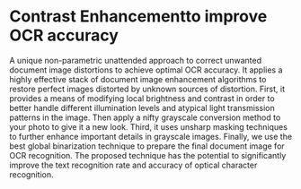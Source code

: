 # Contrast Enhancementto improve OCR accuracy
A unique non-parametric unattended approach to correct unwanted document image distortions to achieve optimal OCR accuracy. It applies a highly effective stack of document image enhancement algorithms to restore perfect images distorted by unknown sources of distortion. First, it provides a means of modifying local brightness and contrast in order to better handle different illumination levels and atypical light transmission patterns in the image. Then apply a nifty grayscale conversion method to your photo to give it a new look. Third, it uses unsharp masking techniques to further enhance important details in grayscale images. Finally, we use the best global binarization technique to prepare the final document image for OCR recognition. The proposed technique has the potential to significantly improve the text recognition rate and accuracy of optical character recognition.
